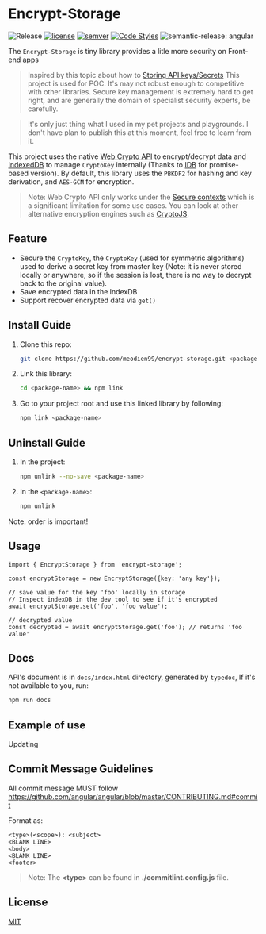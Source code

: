 # Encrypt-Storage

![Release](https://img.shields.io/github/actions/workflow/status/meodien99/encrypt-storage/release.yml?style=flat-square)
[![license](https://img.shields.io/badge/license-MIT-blue.svg?style=flat-square)](https://github.com/meodien99/encrypt-storage/blob/master/LICENSE)
[![semver](https://img.shields.io/badge/semver-2.0.0-blue?style=flat-square)](https://semver.org/)
[![Code Styles](https://img.shields.io/badge/Code_Style-Prettier-ff69b4?style=flat-square)](https://github.com/prettier/prettier)
![semantic-release: angular](https://img.shields.io/badge/semantic--release-angular-e10079?logo=semantic-release&style=flat-square)

The `Encrypt-Storage` is tiny library provides a litle more security on Front-end apps

> Inspired by this topic about how to [Storing API keys/Secrets](https://www.reddit.com/r/Frontend/comments/l1mmkx/storing_api_keyssecrets/)
This project is used for POC. It's may not robust enough to competitive with other libraries. Secure key management is extremely hard to get right, and are generally the domain of specialist security experts, be carefully.

> It's only just thing what I used in my pet projects and playgrounds. I don't have plan to publish this at this moment, feel free to learn from it.

This project uses the native [Web Crypto API](https://developer.mozilla.org/en-US/docs/Web/API/Web_Crypto_API) to encrypt/decrypt data and [IndexedDB](https://developer.mozilla.org/en-US/docs/Web/API/IndexedDB_API) to manage `CryptoKey` internally (Thanks to [IDB](https://github.com/jakearchibald/idb) for promise-based version). By default, this library uses the `PBKDF2` for hashing and key derivation, and `AES-GCM` for encryption.

> Note: Web Crypto API only works under the [Secure contexts](https://developer.mozilla.org/en-US/docs/Web/Security/Secure_Contexts) which is a significant limitation for some use cases. You can look at other alternative encryption engines such as [CryptoJS](https://github.com/brix/crypto-js).

## Feature
  - Secure the `CryptoKey`, the `CryptoKey` (used for symmetric algorithms) used to derive a secret key from master key (Note: it is never stored locally or anywhere, so if the session is lost, there is no way to decrypt back to the original value).
  - Save encrypted data in the IndexDB
  - Support recover encrypted data via `get()`

## Install Guide

1. Clone this repo:
    ```bash
    git clone https://github.com/meodien99/encrypt-storage.git <package-name> --depth 1
    ```

1. Link this library:
    ```bash
    cd <package-name> && npm link
    ```

1. Go to your project root and use this linked library by following:
    ```bash
    npm link <package-name>
    ```
## Uninstall Guide
1. In the project:

    ```bash
    npm unlink --no-save <package-name>
    ```
1. In the `<package-name>`:

    ```bash
    npm unlink
    ```

Note: order is important!

## Usage
```
import { EncryptStorage } from 'encrypt-storage';

const encryptStorage = new EncryptStorage({key: 'any key'});

// save value for the key 'foo' locally in storage
// Inspect indexDB in the dev tool to see if it's encrypted
await encryptStorage.set('foo', 'foo value');

// decrypted value
const decrypted = await encryptStorage.get('foo'); // returns 'foo value'
```

## Docs
API's document is in `docs/index.html` directory, generated by `typedoc`, If it's not available to you, run:

```bash
npm run docs
```

## Example of use
Updating

## Commit Message Guidelines

All commit message MUST follow https://github.com/angular/angular/blob/master/CONTRIBUTING.md#commit

Format as:

```
<type>(<scope>): <subject>
<BLANK LINE>
<body>
<BLANK LINE>
<footer>
```

> Note: The **&lt;type&gt;** can be found in **./commitlint.config.js** file.

## License
[MIT](https://github.com/meodien99/encrypt-storage/blob/master/LICENSE)

